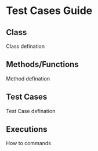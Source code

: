 # Test Cases Guide

## Class

Class defination

## Methods/Functions

Method defination

## Test Cases

Test Case defination

## Executions 

How to commands